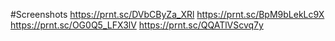 #Screenshots
https://prnt.sc/DVbCByZa_XRl
https://prnt.sc/BpM9bLekLc9X
https://prnt.sc/OG0Q5_LFX3lV
https://prnt.sc/QQATlVScvq7y
